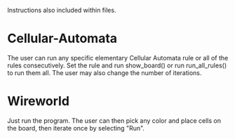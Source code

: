 Instructions also included within files. <br>  

# Cellular-Automata
The user can run any specific elementary Cellular Automata rule or all of the rules consecutively. 
Set the rule and run show_board() or run run_all_rules() to run them all. The user may also change the number of iterations. <br>  

# Wireworld
Just run the program. The user can then pick any color and place cells on the board, then iterate once by selecting "Run".

